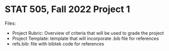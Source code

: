 # STAT 505, Fall 2022 Project 1

Files:
- Project Rubric: Overview of criteria that will be used to grade the project
- Project Template: template that will incorporate .bib file for references
- refs.bib: file with bibtek code for references


